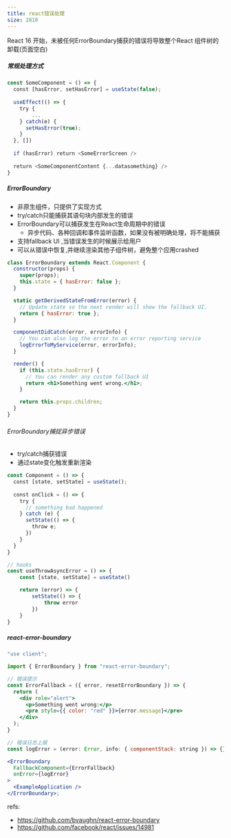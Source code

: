 ```yaml
---
title: react错误处理
size: 2810
---
```

React 16 开始，未被任何ErrorBoundary捕获的错误将导致整个React 组件树的卸载(页面空白)
##### 常规处理方式
```jsx
const SomeComponent = () => {  
  const [hasError, setHasError] = useState(false);  
  
  useEffect(() => {  
    try {
	    ...  
    } catch(e) {  
      setHasError(true);  
    }  
  }, [])  
  
  if (hasError) return <SomeErrorScreen />  
  
  return <SomeComponentContent {...datasomething} />  
}
```

##### ErrorBoundary
- 非原生组件，只提供了实现方式
- try/catch只能捕获其语句块内部发生的错误
- ErrorBoundary可以捕获发生在React生命周期中的错误
	- 异步代码、各种回调和事件监听函数，如果没有被明确处理，将不能捕获
- 支持fallback UI ,当错误发生的时候展示给用户
- 可以从错误中恢复,并继续渲染其他子组件树，避免整个应用crashed

```jsx
class ErrorBoundary extends React.Component {
  constructor(props) {
    super(props);
    this.state = { hasError: false };
  }

  static getDerivedStateFromError(error) {
    // Update state so the next render will show the fallback UI.
    return { hasError: true };
  }

  componentDidCatch(error, errorInfo) {
    // You can also log the error to an error reporting service
    logErrorToMyService(error, errorInfo);
  }

  render() {
    if (this.state.hasError) {
      // You can render any custom fallback UI
      return <h1>Something went wrong.</h1>;
    }

    return this.props.children; 
  }
}
```
###### ErrorBoundary捕捉异步错误
- try/catch捕获错误
- 通过state变化触发重新渲染
```jsx
const Component = () => {  
  const [state, setState] = useState();  
  
  const onClick = () => {  
    try {  
      // something bad happened  
    } catch (e) {  
      setState(() => {  
        throw e;  
      })  
    }  
  }  
}

// hooks
const useThrowAsyncError = () => {
    const [state, setState] = useState()

    return (error) => {
        setState(() => {
            throw error
        })
    }
}
```
##### react-error-boundary
```jsx
"use client";

import { ErrorBoundary } from "react-error-boundary";

// 错误提示
const ErrorFallback = ({ error, resetErrorBoundary }) => {
  return (
    <div role="alert">
      <p>Something went wrong:</p>
      <pre style={{ color: "red" }}>{error.message}</pre>
    </div>
  );
}

// 错误日志上报
const logError = (error: Error, info: { componentStack: string }) => {};

<ErrorBoundary
  FallbackComponent={ErrorFallback} 
  onError={logError}
>
  <ExampleApplication />
</ErrorBoundary>;
```

refs:
- https://github.com/bvaughn/react-error-boundary
- https://github.com/facebook/react/issues/14981
